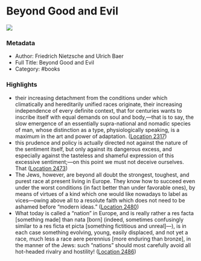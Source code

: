 # Beyond Good and Evil

![](https://m.media-amazon.com/images/I/81wbbMt67ML._SY160.jpg)

### Metadata

- Author: Friedrich Nietzsche and Ulrich Baer
- Full Title: Beyond Good and Evil
- Category: #books

### Highlights

- their increasing detachment from the conditions under which climatically and hereditarily unified races originate, their increasing independence of every definite context, that for centuries wants to inscribe itself with equal demands on soul and body,—that is to say, the slow emergence of an essentially supra-national and nomadic species of man, whose distinction as a type, physiologically speaking, is a maximum in the art and power of adaptation. ([Location 2317](https://readwise.io/to_kindle?action=open&asin=B08Z1PTL7R&location=2317))
- this prudence and policy is actually directed not against the nature of the sentiment itself, but only against its dangerous excess, and especially against the tasteless and shameful expression of this excessive sentiment;—on this point we must not deceive ourselves. That ([Location 2473](https://readwise.io/to_kindle?action=open&asin=B08Z1PTL7R&location=2473))
- The Jews, however, are beyond all doubt the strongest, toughest, and purest race at present living in Europe. They know how to succeed even under the worst conditions (in fact better than under favorable ones), by means of virtues of a kind which one would like nowadays to label as vices—owing above all to a resolute faith which does not need to be ashamed before “modern ideas.” ([Location 2480](https://readwise.io/to_kindle?action=open&asin=B08Z1PTL7R&location=2480))
- What today is called a “nation” in Europe, and is really rather a res facta [something made] than nata [born] (indeed, sometimes confusingly similar to a res ficta et picta [something fictitious and unreal]—), is in each case something evolving, young, easily displaced, and not yet a race, much less a race aere perennius [more enduring than bronze], in the manner of the Jews: such “nations” should most carefully avoid all hot-headed rivalry and hostility! ([Location 2486](https://readwise.io/to_kindle?action=open&asin=B08Z1PTL7R&location=2486))
